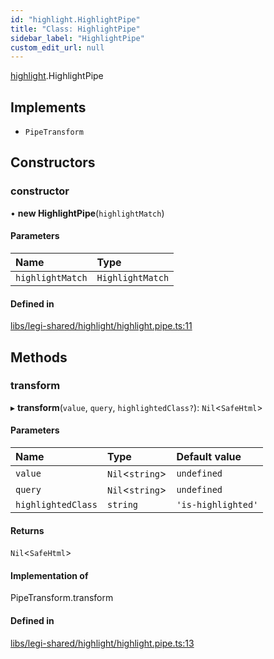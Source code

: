 ```yaml
---
id: "highlight.HighlightPipe"
title: "Class: HighlightPipe"
sidebar_label: "HighlightPipe"
custom_edit_url: null
---
```


[highlight](../modules/highlight).HighlightPipe

## Implements

- `PipeTransform`

## Constructors

### constructor

• **new HighlightPipe**(`highlightMatch`)

#### Parameters

| Name | Type |
| :------ | :------ |
| `highlightMatch` | `HighlightMatch` |

#### Defined in

[libs/legi-shared/highlight/highlight.pipe.ts:11](https://github.com/cognizone/ng-cognizone/blob/0401c67/libs/legi-shared/highlight/highlight.pipe.ts#L11)

## Methods

### transform

▸ **transform**(`value`, `query`, `highlightedClass?`): `Nil`<`SafeHtml`\>

#### Parameters

| Name | Type | Default value |
| :------ | :------ | :------ |
| `value` | `Nil`<`string`\> | `undefined` |
| `query` | `Nil`<`string`\> | `undefined` |
| `highlightedClass` | `string` | `'is-highlighted'` |

#### Returns

`Nil`<`SafeHtml`\>

#### Implementation of

PipeTransform.transform

#### Defined in

[libs/legi-shared/highlight/highlight.pipe.ts:13](https://github.com/cognizone/ng-cognizone/blob/0401c67/libs/legi-shared/highlight/highlight.pipe.ts#L13)
